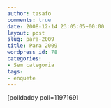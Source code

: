 ```yaml
---
author: tasafo
comments: true
date: 2008-12-14 23:05:05+00:00
layout: post
slug: para-2009
title: Para 2009
wordpress_id: 78
categories:
- Sem categoria
tags:
- enquete
---
```


[polldaddy poll=1197169]
